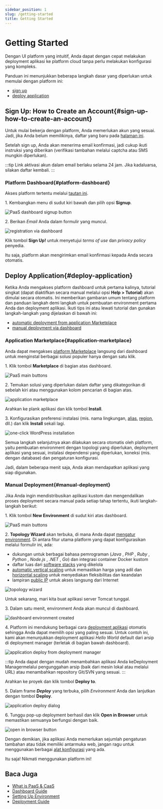 ```yaml
---
sidebar_position: 1
slug: /getting-started
title: Getting Started
---
```

# Getting Started

Dengan UI platform yang intuitif, Anda dapat dengan cepat melakukan deployment aplikasi ke platform cloud tanpa perlu melakukan konfigurasi yang kompleks.

Panduan ini menunjukkan beberapa langkah dasar yang diperlukan untuk memulai dengan platform ini:

  * [sign up](<#sign-up-how-to-create-an-account>)
  * [deploy application](<#deploy-application>)

## Sign Up: How to Create an Account{#sign-up-how-to-create-an-account}

Untuk mulai bekerja dengan platform, Anda memerlukan akun yang sesuai. Jadi, jika Anda belum memilikinya, daftar yang baru pada [halaman ini](https://www.dewacloud.com/).

Setelah sign up, Anda akan menerima email konfirmasi, jadi cukup ikuti instruksi yang diberikan (verifikasi tambahan melalui captcha atau SMS mungkin diperlukan).

:::tip
Link aktivasi akun dalam email berlaku selama 24 jam. Jika kadaluarsa, silakan daftar kembali.
:::

### Platform Dashboard{#platform-dashboard}

Akses platform tertentu melalui [tautan ini](<https://app.infra.dewacloud.com/>).

1\. Kembangkan menu di sudut kiri bawah dan pilih opsi **Signup**.

![PaaS dashboard signup button](#)

2\. Berikan _Email_ Anda dalam formulir yang muncul.

![registration via dashboard](#)

Klik tombol **Sign Up!** untuk menyetujui _terms of use_ dan _privacy policy_ penyedia.

Itu saja, platform akan mengirimkan email konfirmasi kepada Anda secara otomatis.

## Deploy Application{#deploy-application}

Ketika Anda mengakses platform dashboard untuk pertama kalinya, tutorial singkat (dapat diaktifkan secara manual melalui opsi **Help > Tutorial**) akan dimulai secara otomatis. Ini memberikan gambaran umum tentang platform dan panduan langkah demi langkah untuk pembuatan environment pertama Anda dan deployment aplikasi. Ikuti tips ini atau lewati tutorial dan gunakan langkah-langkah yang dijelaskan di bawah ini:

  * [automatic deployment from application Marketplace](<#application-marketplace>)
  * [manual deployment via dashboard](<#manual-deployment>)

### Application Marketplace{#application-marketplace}

Anda dapat mengakses [platform Marketplace](<https://www.virtuozzo.com/application-platform-docs/marketplace/>) langsung dari dashboard untuk menginstal berbagai solusi populer hanya dengan satu klik.

1\. Klik tombol **Marketplace** di bagian atas dashboard.

![PaaS main buttons](#)

2\. Temukan solusi yang diperlukan dalam daftar yang dikategorikan di sebelah kiri atau menggunakan kolom pencarian di bagian atas.

![application marketplace](#)

Arahkan ke plank aplikasi dan klik tombol **Install**.

3\. Konfigurasikan preferensi instalasi (mis. nama lingkungan, [alias](<https://docs.dewacloud.com/docs/environment-aliases/>), [region](<https://docs.dewacloud.com/docs/environment-regions/>), dll.) dan klik **Install** sekali lagi.

![one-click WordPress installation](#)

Semua langkah selanjutnya akan dilakukan secara otomatis oleh platform, yaitu pembuatan environment dengan topologi yang diperlukan, deployment aplikasi yang sesuai, instalasi dependensi yang diperlukan, koneksi (mis. dengan database) dan pengaturan konfigurasi.

Jadi, dalam beberapa menit saja, Anda akan mendapatkan aplikasi yang siap digunakan.

### Manual Deployment{#manual-deployment}

Jika Anda ingin mendistribusikan aplikasi kustom dan mengendalikan proses deployment secara manual pada setiap tahap tertentu, ikuti langkah-langkah berikut:

1\. Klik tombol **New Environment** di sudut kiri atas dashboard.

![PaaS main buttons](#)

2\. **Topology Wizard** akan terbuka, di mana Anda dapat [mengatur environment](<https://docs.dewacloud.com/docs/setting-up-environment/>). Di antara fitur utama platform yang dapat konfigurasikan melalui formulir ini, ada:

  * dukungan untuk berbagai bahasa pemrograman (_Java_ , _PHP_ , _Ruby_ , _Python_ , _Node.js_ , _.NET_ , _Go_) dan integrasi container Docker kustom
  * daftar luas dari [software stacks](<https://docs.dewacloud.com/docs/software-stacks-versions/>) yang dikelola
  * [automatic vertical scaling](<https://docs.dewacloud.com/docs/automatic-vertical-scaling/>) untuk memastikan harga yang adil dan [horizontal scaling](<https://docs.dewacloud.com/docs/automatic-horizontal-scaling/>) untuk menyediakan fleksibilitas dan keandalan
  * lampiran [public IP](<https://docs.dewacloud.com/docs/public-ip/>) untuk akses langsung dari Internet

![topology wizard](#)

Untuk sekarang, mari kita buat aplikasi server Tomcat tunggal.

3\. Dalam satu menit, environment Anda akan muncul di dashboard.

![dashboard environment created](#)

4\. Platform ini mendukung berbagai cara [deployment aplikasi](<https://docs.dewacloud.com/docs/deployment-guide/>) otomatis sehingga Anda dapat memilih opsi yang paling sesuai. Untuk contoh ini, kami akan menunjukkan deployment aplikasi _Hello World_ default dari arsip di deployment manager (terletak di bagian bawah dashboard).

![application deploy from deployment manager](#)

:::tip
Anda dapat dengan mudah menambahkan aplikasi Anda keDeployment Managermelalui pengunggahan arsip (baik dari mesin lokal atau melalui URL) atau menambahkan repository Git/SVN yang sesuai.
:::

Arahkan ke proyek dan klik tombol **Deploy to**.

5\. Dalam frame _**Deploy**_ yang terbuka, pilih _Environment_ Anda dan lanjutkan dengan tombol **Deploy**.

![application deploy dialog](#)

6\. Tunggu pop-up deployment berhasil dan klik **Open in Browser** untuk memastikan semuanya berfungsi dengan baik.

![open in browser button](#)

Dengan demikian, jika aplikasi Anda memerlukan sejumlah pengaturan tambahan atau tidak memiliki antarmuka web, jangan ragu untuk menggunakan berbagai [alat konfigurasi](<https://docs.dewacloud.com/docs/container-configuration/>) yang ada.

Itu saja! Nikmati menggunakan platform ini!

## Baca Juga

  * [What is PaaS & CaaS](<https://docs.dewacloud.com/docs/what-is-paas-and-caas/>)
  * [Dashboard Guide](<https://docs.dewacloud.com/docs/dashboard-guide/>)
  * [Setting Up Environment](<https://docs.dewacloud.com/docs/setting-up-environment/>)
  * [Deployment Guide](<https://docs.dewacloud.com/docs/deployment-guide/>)
